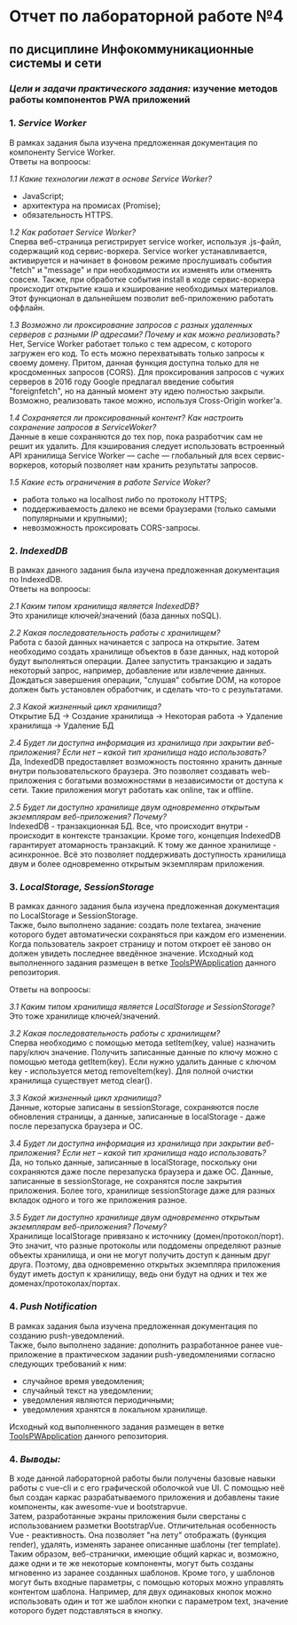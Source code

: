 # Отчет по лабораторной работе №4
## по дисциплине Инфокоммуникационные системы и сети  

### _Цели и задачи практического задания:_ изучение методов работы компонентов PWA приложений

### 1. _Service Worker_  
В рамках задания была изучена предложенная документация по компоненту Service Worker.  
Ответы на вопроосы:  

_1.1 Какие технологии лежат в основе Service Worker?_  
- JavaScript;
- архитектура на промисах (Promise);
- обязательность HTTPS.  
  
_1.2 Как работает Service Worker?_  
Сперва веб-страница регистрирует service worker, используя .js-файл, содержащий код сервис-воркера. Service worker устанавливается, активируется и начинает в фоновом режиме прослушивать события "fetch" и "message" и при необходимости их изменять или отменять совсем. Также, при обработке события install в коде сервис-воркера происходит открытие кэша и кэширование необходимых материалов. Этот функционал в дальнейшем позволит веб-приложению работать оффлайн.  

_1.3 Возможно ли проксирование запросов с разных удаленных серверов с разными IP адресами? Почему и как можно реализовать?_  
Нет, Service Worker работает только с тем адресом, с которого загружен его код. То есть можно перехватывать только запросы к своему домену. Притом, данная функция доступна только для не кросдоменных запросов (CORS). Для проксирования запросов с чужих серверов в 2016 году Google предлагал введение события "foreignfetch", но на данный момент эту идею полностью закрыли. Возможно, реализовать такое можно, используя Cross-Origin worker'a.  

_1.4 Сохраняется ли проксированный контент? Как настроить сохранение запросов в ServiceWoker?_  
Данные в кеше сохраняются до тех пор, пока разработчик сам не решит их удалить. Для кэширования следует использовать встроенный API хранилища Service Worker — cache — глобальный для всех сервис-воркеров, который позволяет нам хранить результаты запросов.  

_1.5 Какие есть ограничения в работе Service Woker?_  
- работа только на localhost либо по протоколу HTTPS;
- поддерживаемость далеко не всеми браузерами (только самыми популярными и крупными);
- невозможность проксировать CORS-запросы.  

### 2. _IndexedDB_  
В рамках данного задания была изучена предложенная документация по IndexedDB.  
Ответы на вопроосы:  

_2.1 Каким типом хранилища является IndexedDB?_  
Это хранилище ключей/значений (база данных noSQL).  
  
_2.2 Какая последовательность работы с хранилищем?_  
Работа с базой данных начинается с запроса на открытие. Затем необходимо создать хранилище объектов в базе данных, над которой будут выполняться операции. Далее запустить транзакцию и задать некоторый запрос, например, добавление или извлечение данных. Дождаться завершения операции, "слушая" событие DOM, на которое должен быть установлен обработчик, и сделать что-то с результатами.  

_2.3 Какой жизненный цикл хранилища?_  
Открытие БД -> Создание хранилища -> Некоторая работа -> Удаление хранилища -> Удаление БД   

_2.4 Будет ли доступна информация из хранилища при закрытии веб-приложения? Если нет – какой тип хранилища надо использовать?_  
Да, IndexedDB предоставляет возможность постоянно хранить данные внутри пользовательского браузера. Это позволяет создавать web-приложения с богатыми возможностями в независимости от доступа к сети. Такие приложения могут работать как online, так и offline.  

_2.5 Будет ли доступно хранилище двум одновременно открытым экземплярам веб-приложения? Почему?_  
IndexedDB - транзакционная БД. Все, что происходит внутри - происходит в контексте транзакции. Кроме того, концепция IndexedDB гарантирует атомарность транзакций. К тому же данное хранилище - асинхронное. Всё это позволяет поддерживать доступность хранилища двум и более одновременно открытым экземплярам приложения.  

### 3. _LocalStorage, SessionStorage_  
В рамках данного задания была изучена предложенная документация по LocalStorage и SessionStorage.  
Также, было выполнено задание: создать поле textarea, значение которого будет автоматически сохраняться при каждом его изменении. Когда пользователь закроет страницу и потом откроет её заново он должен увидеть последнее введённое значение. Исходный код выполненного задания размещен в ветке [ToolsPWApplication](https://github.com/Xander11rgn/ISN_2020_2/tree/ToolsPWApplication/localStorage) данного репозитория.  
  
Ответы на вопроосы:  

_3.1 Каким типом хранилища является LocalStorage и SessionStorage?_  
Это тоже хранилище ключей/значений.  
  
_3.2 Какая последовательность работы с хранилищем?_  
Сперва необходимо с помощью метода setItem(key, value) назначить пару/ключ значение. Получить записанные данные по ключу можно с помощью метода getItem(key). Если нужно удалить данные с ключом key - используется метод removeItem(key). Для полной очистки хранилища существует метод clear().  

_3.3 Какой жизненный цикл хранилища?_  
Данные, которые записаны в sessionStorage, сохраняются после обновления страницы, а данные, записанные в localStorage - даже после перезапуска браузера и ОС.   

_3.4 Будет ли доступна информация из хранилища при закрытии веб-приложения? Если нет – какой тип хранилища надо использовать?_  
Да, но только данные, записанные в localStorage, поскольку они сохраняются даже после перезапуска браузера и даже ОС. Данные, записанные в sessionStorage, не сохранятся после закрытия приложения. Более того, хранилище sessionStorage даже для разных вкладок одного и того же приложения разное.  

_3.5 Будет ли доступно хранилище двум одновременно открытым экземплярам веб-приложения? Почему?_  
Хранилище localStorage привязано к источнику (домен/протокол/порт). Это значит, что разные протоколы или поддомены определяют разные объекты хранилища, и они не могут получить доступ к данным друг друга. Поэтому, два одновременно открытых экземпляра приложения будут иметь доступ к хранилищу, ведь они будут на одних и тех же доменах/протоколах/портах.  

### 4. _Push Notification_  
В рамках задания была изучена предложенная документация по созданию push-уведомлений.  
Также, было выполнено задание: дополнить разработанное ранее vue-приложение в практическом задании push-уведомлениями согласно следующих требований к ним:  
- случайное время уведомления;
- случайный текст на уведомлении;
- уведомления являются периодичными;
- уведомления хранятся в локальном хранилище.  

Исходный код выполненного задания размещен в ветке [ToolsPWApplication](https://github.com/Xander11rgn/ISN_2020_2/tree/ToolsPWApplication/localStorage) данного репозитория.  

### 4. _Выводы:_  
В ходе данной лабораторной работы были получены базовые навыки работы с vue-cli и с его графической оболочкой vue UI. С помощью неё был создан каркас разрабатываемого приложения и добавлены такие компоненты, как awesome-vue и bootstrapvue.  
Затем, разработанные экраны приложения были сверстаны с использованием разметки BootstrapVue. Отличительная особенность Vue - реактивность. Она позволяет "на лету" отображать (функция render), удалять, изменять заранее описанные шаблоны (тег template). Таким образом, веб-странички, имеющие общий каркас и, возможно, даже одни и те же некоторые компоненты, могут быть созданы мгновенно из заранее созданных шаблонов. Кроме того, у шаблонов могут быть входные параметры, с помощью которых можно управлять контентом шаблона. Например, для двух одинаковых кнопок можно использовать один и тот же шаблон кнопки с параметром text, значение которого будет подставляться в кнопку.
